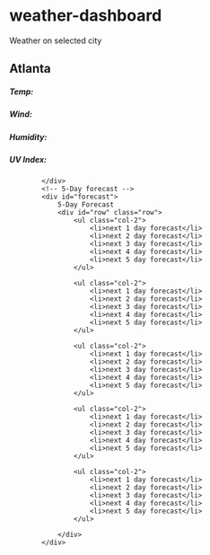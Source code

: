 # weather-dashboard

  Weather on selected city
            <div class="border border-2 border-dark p-2">
                <h2 class="fw-bolder">Atlanta</h2>
                <h5>Temp:</h5>
                <h5>Wind:</h5>
                <h5>Humidity:</h5>
                <h5>UV Index:</h5>

            </div>
            <!-- 5-Day forecast -->
            <div id="forecast">
                5-Day Forecast
                <div id="row" class="row">
                    <ul class="col-2">
                        <li>next 1 day forecast</li>
                        <li>next 2 day forecast</li>
                        <li>next 3 day forecast</li>
                        <li>next 4 day forecast</li>
                        <li>next 5 day forecast</li>
                    </ul>

                    <ul class="col-2">
                        <li>next 1 day forecast</li>
                        <li>next 2 day forecast</li>
                        <li>next 3 day forecast</li>
                        <li>next 4 day forecast</li>
                        <li>next 5 day forecast</li>
                    </ul>

                    <ul class="col-2">
                        <li>next 1 day forecast</li>
                        <li>next 2 day forecast</li>
                        <li>next 3 day forecast</li>
                        <li>next 4 day forecast</li>
                        <li>next 5 day forecast</li>
                    </ul>

                    <ul class="col-2">
                        <li>next 1 day forecast</li>
                        <li>next 2 day forecast</li>
                        <li>next 3 day forecast</li>
                        <li>next 4 day forecast</li>
                        <li>next 5 day forecast</li>
                    </ul>

                    <ul class="col-2">
                        <li>next 1 day forecast</li>
                        <li>next 2 day forecast</li>
                        <li>next 3 day forecast</li>
                        <li>next 4 day forecast</li>
                        <li>next 5 day forecast</li>
                    </ul>

                </div>
            </div>